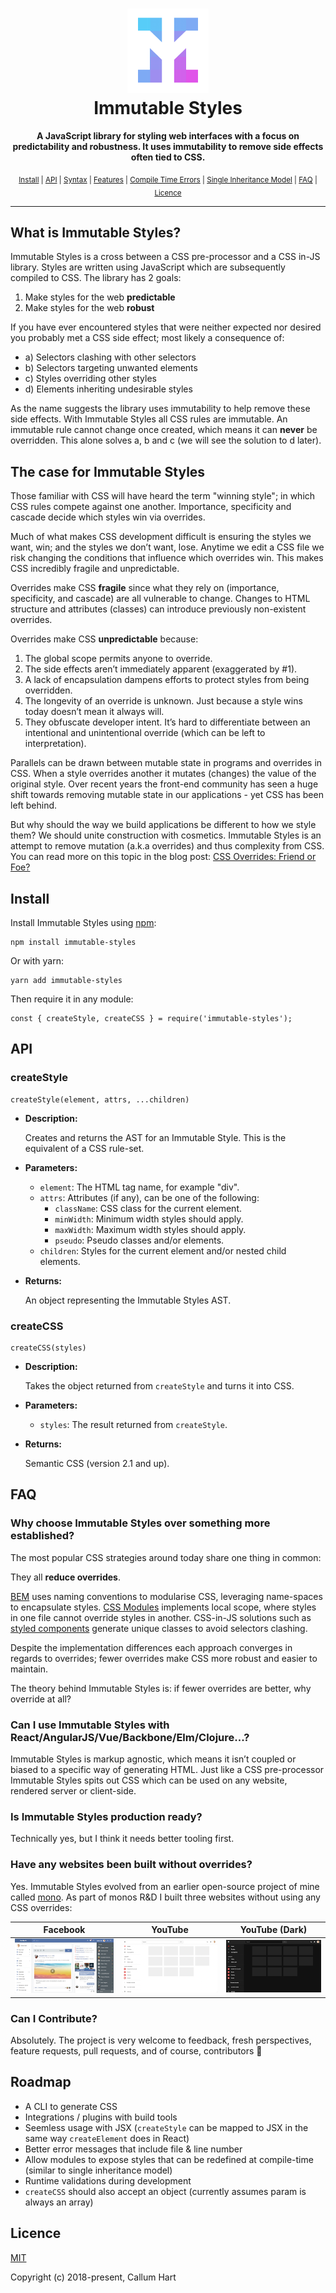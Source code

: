 <h1 align="center"><img src="./docs/images/logo.png" width="130px" height="135px" /><br>Immutable Styles</h1>
<p align="center">
  <b>A JavaScript library for styling web interfaces with a focus on predictability and robustness. It uses immutability to remove side effects often tied to CSS.</b>
</p>
<p align="center">
  <sub>
    <a href="#install">Install</a> |
    <a href="#api">API</a> |
    <a href="https://github.com/callum-hart/immutable-styles/blob/master/docs/syntax.md">Syntax</a> |
    <a href="https://github.com/callum-hart/immutable-styles/blob/master/docs/features.md">Features</a> |
    <a href="https://github.com/callum-hart/immutable-styles/blob/master/docs/compileTimeErrors.md">Compile Time Errors</a> |
    <a href="https://github.com/callum-hart/immutable-styles/blob/master/docs/singleInheritanceModel.md">Single Inheritance Model</a> |
    <a href="#faq">FAQ</a> |
    <a href="#licence">Licence</a>
  </sub>
</p>

---

## What is Immutable Styles?

Immutable Styles is a cross between a CSS pre-processor and a CSS in-JS library. Styles are written using JavaScript which are subsequently compiled to CSS. The library has 2 goals:

1. Make styles for the web **predictable**
2. Make styles for the web **robust**

If you have ever encountered styles that were neither expected nor desired you probably met a CSS side effect; most likely a consequence of:

- a) Selectors clashing with other selectors
- b) Selectors targeting unwanted elements
- c) Styles overriding other styles
- d) Elements inheriting undesirable styles

As the name suggests the library uses immutability to help remove these side effects. With Immutable Styles all CSS rules are immutable. An immutable rule cannot change once created, which means it can **never** be overridden. This alone solves a, b and c (we will see the solution to d later).

## The case for Immutable Styles

Those familiar with CSS will have heard the term "winning style"; in which CSS rules compete against one another. Importance, specificity and cascade decide which styles win via overrides.

Much of what makes CSS development difficult is ensuring the styles we want, win; and the styles we don’t want, lose. Anytime we edit a CSS file we risk changing the conditions that influence which overrides win. This makes CSS incredibly fragile and unpredictable.

Overrides make CSS **fragile** since what they rely on (importance, specificity, and cascade) are all vulnerable to change. Changes to HTML structure and attributes (classes) can introduce previously non-existent overrides.

Overrides make CSS **unpredictable** because:

1. The global scope permits anyone to override.
2. The side effects aren’t immediately apparent (exaggerated by #1).
3. A lack of encapsulation dampens efforts to protect styles from being overridden.
4. The longevity of an override is unknown. Just because a style wins today doesn’t mean it always will.
5. They obfuscate developer intent. It’s hard to differentiate between an intentional and unintentional override (which can be left to interpretation).

Parallels can be drawn between mutable state in programs and overrides in CSS. When a style overrides another it mutates (changes) the value of the original style. Over recent years the front-end community has seen a huge shift towards removing mutable state in our applications - yet CSS has been left behind.

But why should the way we build applications be different to how we style them? We should unite construction with cosmetics. Immutable Styles is an attempt to remove mutation (a.k.a overrides) and thus complexity from CSS. You can read more on this topic in the blog post: [CSS Overrides: Friend or Foe?](http://www.callumhart.com/blog/css-overrides-friend-or-foe)

## Install

Install Immutable Styles using [npm](https://www.npmjs.com/package/immutable-styles):

```
npm install immutable-styles
```

Or with yarn:

```
yarn add immutable-styles
```

Then require it in any module:

```
const { createStyle, createCSS } = require('immutable-styles');
```

## API

### createStyle

```
createStyle(element, attrs, ...children)
```

- **Description:**

  Creates and returns the AST for an Immutable Style. This is the equivalent of a CSS rule-set.

- **Parameters:**
  - `element`: The HTML tag name, for example "div".
  - `attrs`: Attributes (if any), can be one of the following:
    - `className`: CSS class for the current element.
    - `minWidth`: Minimum width styles should apply.
    - `maxWidth`: Maximum width styles should apply.
    - `pseudo`: Pseudo classes and/or elements.
  - `children`: Styles for the current element and/or nested child elements.
- **Returns:**

  An object representing the Immutable Styles AST.

### createCSS

```
createCSS(styles)
```

- **Description:**

  Takes the object returned from `createStyle` and turns it into CSS.

- **Parameters:**
  - `styles`: The result returned from `createStyle`.
- **Returns:**

  Semantic CSS (version 2.1 and up).

## FAQ

### Why choose Immutable Styles over something more established?

The most popular CSS strategies around today share one thing in common:

They all **reduce overrides**.

[BEM](http://getbem.com/naming/) uses naming conventions to modularise CSS, leveraging name-spaces to encapsulate styles. [CSS Modules](https://github.com/css-modules/css-modules) implements local scope, where styles in one file cannot override styles in another. CSS-in-JS solutions such as [styled components](https://www.styled-components.com/) generate unique classes to avoid selectors clashing.

Despite the implementation differences each approach converges in regards to overrides; fewer overrides make CSS more robust and easier to maintain.

The theory behind Immutable Styles is: if fewer overrides are better, why override at all?

### Can I use Immutable Styles with React/AngularJS/Vue/Backbone/Elm/Clojure...?

Immutable Styles is markup agnostic, which means it isn’t coupled or biased to a specific way of generating HTML. Just like a CSS pre-processor Immutable Styles spits out CSS which can be used on any website, rendered server or client-side.

### Is Immutable Styles production ready?

Technically yes, but I think it needs better tooling first.

### Have any websites been built without overrides?

Yes. Immutable Styles evolved from an earlier open-source project of mine called [mono](https://callum-hart.gitbooks.io/mono/). As part of monos R&D I built three websites without using any CSS overrides:

| Facebook | YouTube | YouTube (Dark) |
| --- | --- | --- |
| [![](./docs/images/facebook-screenshot.png)](https://callum-hart.github.io/mono/examples/facebook/facebook.html) | [![](./docs/images/youtube-light-screenshot.png)](https://callum-hart.github.io/mono/examples/youtube/youtube.html) | [![](./docs/images/youtube-dark-screenshot.png)](https://callum-hart.github.io/mono/examples/youtube/youtube.html?theme=dark) |

### Can I Contribute?

Absolutely. The project is very welcome to feedback, fresh perspectives, feature requests, pull requests, and of course, contributors 🙂

## Roadmap

- A CLI to generate CSS
- Integrations / plugins with build tools
- Seemless usage with JSX (`createStyle` can be mapped to JSX in the same way `createElement` does in React)
- Better error messages that include file & line number
- Allow modules to expose styles that can be redefined at compile-time (similar to single inheritance model)
- Runtime validations during development
- `createCSS` should also accept an object (currently assumes param is always an array)

## Licence

[MIT](https://github.com/callum-hart/immutable-styles/blob/master/LICENSE)

Copyright (c) 2018-present, Callum Hart